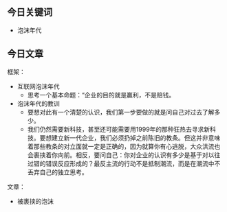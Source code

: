 ## 今日关键词

- 泡沫年代

## 今日文章

框架：
- 互联网泡沫年代
	- 思考一个基本命题：“企业的目的就是赢利，不是赔钱。
- 泡沫年代的教训
	- 要想对此有一个清楚的认识，我们第一步要做的就是问自己对过去了解多少。
	- 我们仍然需要新科技，甚至还可能需要用1999年的那种狂热去寻求新科技。要想建立新一代企业，我们必须扔掉之前陈旧的教条。但这并非意味着那些教条的对立面就一定是正确的，因为就算你有心逃脱，大众洪流也会裹挟着你向前。相反，要问自己：你对企业的认识有多少是基于对以往过错的错误反应形成的？最反主流的行动不是抵制潮流，而是在潮流中不丢弃自己的独立思考。

文章：
- 被裹挟的泡沫